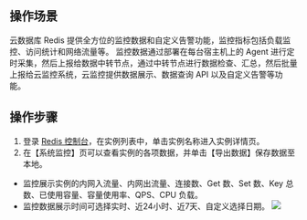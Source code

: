 ## 操作场景
云数据库 Redis 提供全方位的监控数据和自定义告警功能，监控指标包括负载监控、访问统计和网络流量等。
监控数据通过部署在每台宿主机上的 Agent 进行定时采集，然后上报给数据中转节点，通过中转节点进行数据检查、汇总，然后批量上报给云监控系统，云监控提供数据展示、数据查询 API 以及自定义告警等功能。


## 操作步骤
1. 登录 [Redis 控制台](https://console.cloud.tencent.com/redis)，在实例列表中，单击实例名称进入实例详情页。
2. 在【系统监控】页可以查看实例的各项数据，并单击【导出数据】保存数据至本地。
 - 监控展示实例的内网入流量、内网出流量、连接数、Get 数、Set 数、Key 总数、已使用容量、容量使用率、QPS、CPU  负载。
 - 监控数据展示时间可选择实时、近24小时、近7天、自定义选择日期。
![](https://main.qcloudimg.com/raw/0c5493149b865ccf94088187ca0963cb.png)


